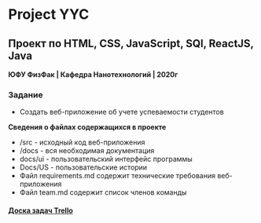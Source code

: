 # Project YYC
## Проект по HTML, CSS, JavaScript, SQl, ReactJS, Java

__ЮФУ ФизФак | Кафедра Нанотехнологий | 2020г__

### Задание

-	Создать веб-приложение об учете успеваемости студентов


**Сведения о файлах содержащихся в проекте**
- /src - исходный код веб-приложения
- /docs - вся необходимая документация
- docs/ui - пользовательский интерфейс программы
- Docs/US - пользовательские истории
-	Файл requirements.md содержит технические требования веб-приложения
-	Файл team.md содержит список членов команды

#### [Доска задач Trello ](https://trello.com/b/Nl5Nz6M7/%D0%B2%D0%B5%D0%B1-%D0%BF%D1%80%D0%B8%D0%BB%D0%BE%D0%B6%D0%B5%D0%BD%D0%B8%D0%B5-yyc)
